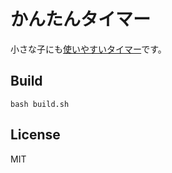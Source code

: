 # かんたんタイマー

小さな子にも[使いやすいタイマー](https://marmooo.github.io/easy-timer/)です。

## Build

```
bash build.sh
```

## License

MIT
